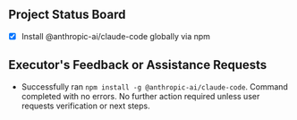 ## Project Status Board
- [x] Install @anthropic-ai/claude-code globally via npm

## Executor's Feedback or Assistance Requests
- Successfully ran `npm install -g @anthropic-ai/claude-code`. Command completed with no errors. No further action required unless user requests verification or next steps. 